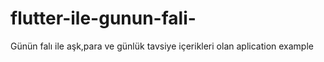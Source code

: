# flutter-ile-gunun-fali-
Günün falı ile aşk,para ve günlük tavsiye içerikleri olan aplication example
